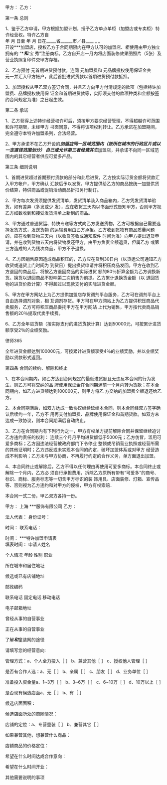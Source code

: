 
 


甲方：                                     乙方：


第一条 总则


1、鉴于乙方申请，甲方根据加盟计划，授予乙方单点单柜（加盟店或专卖柜）特许经营权。特许乙方自        
年    月     日至        年    月     日在_____省______市／县____        _ _                      
开设***加盟店，授权乙方于合同期限内在甲方认可的加盟店、柜使用由甲方独立拥有的 “****和***.宝
秀”注册商标。乙方自开店一月内将店面装修效果图照片（5张）及营业执照复印件交甲方存档。



2、乙方预付        元首期进货预付款，连同        元加盟费和         元品牌授权使用保证金共   
     元一并汇入甲方帐户，此后首批进货货款以首期进货预付款抵扣。



3、加盟授权从甲乙双方签订合同，并且乙方向甲方付清规定的款项（包括特许加盟费、品牌授权使用保
证金和首期进货款等，实际须支付的款项种类和金额按签约合同规定为准）之日起生效。



第二条  承诺


1、乙方获得上述特许经营权许可后，须按甲方要求经营管理，不得超越许可范围和许可期限，未经甲方
书面同意，不得将该项权利转让。乙方承诺在加盟期间，完全遵守本特许加盟条列，合法经营。


2、甲方承诺不在乙方开设的***加盟店同一区域范围内（按所在城市的行政区片或以一定直径范围划分）
自己或允许第三者经营其它***加盟店，并承诺不向同一区域范围内的其它经营者供应可爱多产品。


第三条  细则说明


1、首期进货超过首期预付货款的部分和此后进货，乙方按实际订货金额将货款汇入甲方帐户，甲方确认
汇款后予以发货。甲方提供给乙方的商品按统一加盟供货价结算，特供商品或促销活动商品折扣另行制订。


2、甲方每次发货须提供发货清单，发货清单装入商品箱内，乙方凭发货清单验货，如有差异（多发或少
发），应在收货三天内以书面形式告知甲方，否则甲方视乙方如数收到和接受发货清单上新到的商品。


3、甲方通过普通货运、特快专递等方式向乙方发送货物，乙方可根据自己需要选择发货方式，发送货物
的运输费用由乙方承担。乙方收到货物有商品质量问题的，应在收到货物三天内（以收货签收或通知取件
时间为准）向甲方提出退货申请，并在收到货物五天内将货物发还甲方，由甲方负责全额退货，但属乙方
或第三方造成的人为残次商品，甲方不予退换。


4、乙方因销售原因造成商品积压的，乙方应在货到30日内（以货运公司通知乙方收货或送货上门时间为
到货日）提出换货申请并将积压商品发回。甲方在收到乙方退回的商品后，将按乙方退回商品的实际进货
额的80％折算金额为乙方调换新货。换货以退回商品不影响第二次销售为前提。乙方累计退换货金额（以
退回货物的进货价款计算）不得超过以现款支付的实际进货金额。


5、甲方在甲方网站上为乙方提供加盟店存货调剂平台服务，乙方可在调剂平台上自由选择调剂对象，相
互调剂存货。甲方可在甲方网站上为乙方提供积压商品代卖服务，乙方可将积压商品委托甲方在甲方网站
上代为销售，甲方按代卖商品销售额的20％提取代卖手续费。


6、乙方全年进货额（按实际支付的进货货款计算）达到50000元，可按累计进货额享受2％的业绩奖励。




 
律师365






全年进货金额达到100000元，可按累计进货额享受4％的业绩奖励，并以业绩奖励以货款形式返回。




第四条  合同的续约、解除和终止


1、在本合同期内，如乙方达到合同规定的最低进货额且无违反本合同的行为发生，则乙方可将交纳的品
牌使用保证金在合同期满前一个月内转为货款；在本合同期内，如乙方进货额达到100000元，则甲方将乙
方交纳的加盟费全额退还给乙方。


2、本合同期满后，如双方达成一致协议继续延续本合同，则本合同经双方签字确认后续约一年，乙方不
用再支付加盟费、品牌使用保证金和首期货款。如双方未达成一致协议，则本合同期满后自动终止。


3、乙方在合同期内有下列行为之一，甲方有权单方提前解除合同并保留继续追讨乙方违约责任的权利：
连续三个月月平均进货额低于5000元；乙方仿冒，滥用可爱多商标；乙方因违法经营被政府部门下令停业
整顿或吊销营业执照或经营所需的其他证明时；乙方违反或未实现本合同的约定，破坏加盟体系或对甲方
经营造成不利影响；乙方未与甲方协商，不再履行约定的合作义务，单方面退出加盟。


4、本合同终止或解除后，乙方不得以任何理由再使用可爱多商标。本合同终止或解除一个月内，乙方必
须自行承担费用，拆除乙方原所有带有“可爱多”的商号、标识、商标、服务标志等一切含甲方标识的装
饰用具、店面装修、灯箱、宣传品等、否则视为乙方违约和对甲方的侵权，甲方有权索赔．


本合同一式二份，甲乙双方各持一份。


甲方：
上海
***服饰有限公司                  乙方：


法人代表：                                  身份证号：
                                         
时间：                                      联系电话：


时间：
           ***特许加盟申请表           
                             填表时间：
申请人姓名  


个人情况 年龄  性别  职业 


所在城市和居住地址 


候选或已有店铺地址 


邮政编码 


联系电话 固定电话  移动电话 


电子邮箱地址 


曾经从事的自营事业 


正在从事的自营事业 


 


 



了解***和***童装网的途径 


请填写您的经营意向:


管理方式：a、个人全力投入［   ］ b、兼营其他［   ］ c、授权他人管理［   ］


是否有合作人选：a、无［   ］ b、亲属［   ］ c、朋友［   ］ d、业务单位［   ］


准备投入资金量a、1~3万［   ］ b、3~6万［   ］ c、6~10万［   ］ d、10万以上［   ］


是否现有候选店面a、无［   ］ b、有［   ］


候选店面面积：


候选店面所处的商圈情况：


店铺的定位：a、专营童装［   ］  b、兼营其它［   ］


如果兼营其他，想兼营什么商品：


店铺商品的价格定位：


希望在什么时间达成合作意向：


希望在什么时间开业：


其他需要说明的事项
 


 

 
 
 
 
 
  


  
 

  


  


  
 
 
 
 

